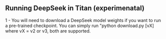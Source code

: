 ## Running DeepSeek in Titan  (experimenatal)

1 - You will need to download a DeepSeek model weights if you want to run a pre-trained checkpoint.
You can simply run "python download.py [vX]  where vX = v2 or v3, both are supported.
